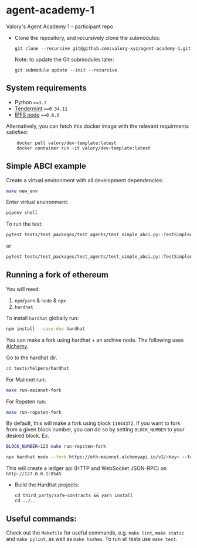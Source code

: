# agent-academy-1

Valory's Agent Academy 1 - participant repo

- Clone the repository, and recursively clone the submodules:

      git clone --recursive git@github.com:valory-xyz/agent-academy-1.git

  Note: to update the Git submodules later:

      git submodule update --init --recursive

## System requirements

- Python `>=3.7`
- [Tendermint](https://docs.tendermint.com/master/introduction/install.html) `==0.34.11`
- [IPFS node](https://docs.ipfs.io/install/command-line/#official-distributions) `==0.6.0`

Alternatively, you can fetch this docker image with the relevant requirments satisfied:

        docker pull valory/dev-template:latest
        docker container run -it valory/dev-template:latest

## Simple ABCI example

Create a virtual environment with all development dependencies:

```bash
make new_env
```

Enter virtual environment:

``` bash
pipenv shell
```

To run the test:

``` bash
pytest tests/test_packages/test_agents/test_simple_abci.py::TestSimpleABCISingleAgent
```

or

``` bash
pytest tests/test_packages/test_agents/test_simple_abci.py::TestSimpleABCITwoAgents
```

## Running a fork of ethereum

You will need:

1. `npm`/`yarn` & `node` & `npx`
2. `hardhat`

To install `hardhat` globally run:

```bash
npm install --save-dev hardhat
```

You can make a fork using hardhat + an archive node. The following uses [Alchemy](https://alchemyapi.io).

Go to the hardhat dir.

```bash
cd tests/helpers/hardhat
```

For Mainnet run:

```bash
make run-mainnet-fork
```

For Ropsten run:

```bash
make run-ropsten-fork
```

By default, this will make a fork using block `11844372`. If you want to fork from a given block number, you can do so by
setting `BLOCK_NUMBER` to your desired block. Ex.
```bash
BLOCK_NUMBER=123 make run-ropsten-fork
```

```bash 
npx hardhat node --fork https://eth-mainnet.alchemyapi.io/v2/<key> --fork-block-number 11095000
```

This will create a ledger api (HTTP and WebSocket JSON-RPC) on `http://127.0.0.1:8545` 

- Build the Hardhat projects:

      cd third_party/safe-contracts && yarn install
      cd ../..

## Useful commands:

Check out the `Makefile` for useful commands, e.g. `make lint`, `make static` and `make pylint`, as well
as `make hashes`. To run all tests use `make test`.
